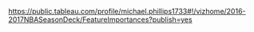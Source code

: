https://public.tableau.com/profile/michael.phillips1733#!/vizhome/2016-2017NBASeasonDeck/FeatureImportances?publish=yes
